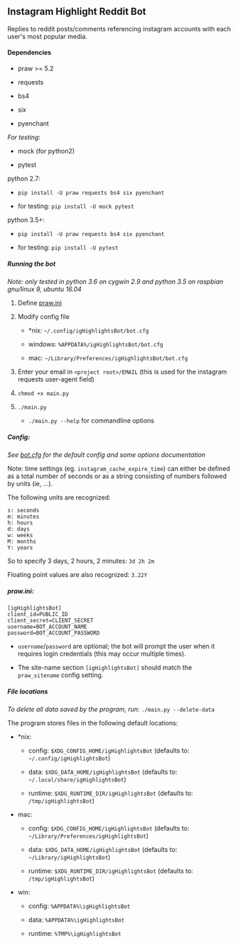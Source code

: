 ## Instagram Highlight Reddit Bot

Replies to reddit posts/comments referencing instagram accounts with each
user's most popular media.

#### Dependencies

- praw >= 5.2

- requests

- bs4

- six

- pyenchant

*For testing*:

- mock (for python2)

- pytest

python 2.7:

- `pip install -U praw requests bs4 six pyenchant`

- for testing: `pip install -U mock pytest`

python 3.5+:

- `pip install -U praw requests bs4 six pyenchant`

- for testing: `pip install -U pytest`

##### Running the bot

*Note: only tested in python 3.6 on cygwin 2.9 and python 3.5 on raspbian
gnu/linux 9, ubuntu 16.04*

1. Define [praw.ini](https://praw.readthedocs.io/en/latest/getting_started/configuration/prawini.html)

2. Modify config file

    - \*nix: `~/.config/igHighlightsBot/bot.cfg`

    - windows: `%APPDATA%/igHighlightsBot/bot.cfg`

    - mac: `~/Library/Preferences/igHighlightsBot/bot.cfg`

3. Enter your email in `<project root>/EMAIL` (this is used for the instagram
requests user-agent field)

4. `chmod +x main.py`

5. `./main.py`

    - `./main.py --help` for commandline options

##### Config:

*See [bot.cfg](bot.cfg) for the default config and some options documentation*

Note: time settings (eg. `instagram_cache_expire_time`) can either be defined
as a total number of seconds or as a string consisting of numbers followed by
units (ie, <number><unit><number><unit> ...).

The following units are recognized:

    s: seconds
    m: minutes
    h: hours
    d: days
    w: weeks
    M: months
    Y: years

So to specify 3 days, 2 hours, 2 minutes: `3d 2h 2m`

Floating point values are also recognized: `3.22Y`

##### praw.ini:

    [igHighlightsBot]
    client_id=PUBLIC_ID
    client_secret=CLIENT_SECRET
    username=BOT_ACCOUNT_NAME
    password=BOT_ACCOUNT_PASSWORD

- `username`/`password` are optional; the bot will prompt the user when it
requires login credentials (this may occur multiple times).

- The site-name section `[igHighlightsBot]` should match the `praw_sitename`
config setting.

##### File locations

*To delete all data saved by the program, run:* `./main.py --delete-data`

The program stores files in the following default locations:

- \*nix:

    - config: `$XDG_CONFIG_HOME/igHighlightsBot` (defaults to:
    `~/.config/igHighlightsBot`)

    - data: `$XDG_DATA_HOME/igHighlightsBot` (defaults to:
    `~/.local/share/igHighlightsBot`)

    - runtime: `$XDG_RUNTIME_DIR/igHighlightsBot` (defaults to:
    `/tmp/igHighlightsBot`)

- mac:

    - config: `$XDG_CONFIG_HOME/igHighlightsBot` (defaults to:
    `~/Library/Preferences/igHighlightsBot`)

    - data: `$XDG_DATA_HOME/igHighlightsBot` (defaults to:
    `~/Library/igHighlightsBot`)

    - runtime: `$XDG_RUNTIME_DIR/igHighlightsBot` (defaults to:
    `/tmp/igHighlightsBot`)

- win:

    - config: `%APPDATA%\igHighlightsBot`

    - data: `%APPDATA%\igHighlightsBot`

    - runtime: `%TMP%\igHighlightsBot`

